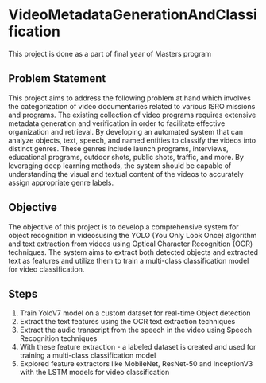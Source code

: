 # VideoMetadataGenerationAndClassification
This project is done as a part of final year of Masters program

## Problem Statement
This project aims to address the following problem at hand which involves the categorization of video documentaries related to various ISRO missions and programs. The existing collection of video programs requires extensive metadata generation and verification in order to facilitate effective organization and retrieval. By developing an automated system that can analyze objects, text, speech, and named entities to classify the videos into distinct genres. These genres include launch programs, interviews, educational programs, outdoor shots, public shots, traffic, and more. By leveraging deep learning methods, the system should be capable of understanding the visual and textual content of the videos to accurately assign appropriate genre labels.

## Objective
The objective of this project is to develop a comprehensive system for object recognition in videosusing the YOLO (You Only Look Once) algorithm and text extraction from videos using Optical Character Recognition (OCR) techniques. The system aims to extract both detected objects and extracted text as features and utilize them to train a multi-class classification model for video classification.

## Steps
1. Train YoloV7 model on a custom dataset for real-time Object detection
2. Extract the text features using the OCR text extraction techniques
3. Extract the audio transcript from the speech in the video using Speech Recognition techniques
4. With these feature extraction - a labeled dataset is created and used for training a multi-class classification model
5. Explored feature extractors like MobileNet, ResNet-50 and InceptionV3 with the LSTM models for video classification 
